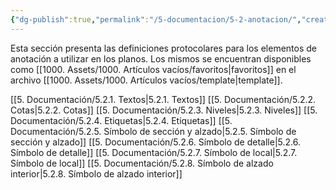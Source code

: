 ```yaml
---
{"dg-publish":true,"permalink":"/5-documentacion/5-2-anotacion/","created":"2024-12-26T21:00:12.896-03:00","updated":"2025-01-28T19:22:01.309-03:00"}
---
```


Esta sección presenta las definiciones protocolares para los elementos de anotación a utilizar en los planos. Los mismos se encuentran disponibles como [[1000. Assets/1000. Artículos vacíos/favoritos\|favoritos]] en el archivo [[1000. Assets/1000. Artículos vacíos/template\|template]].

[[5. Documentación/5.2.1. Textos\|5.2.1. Textos]]
[[5. Documentación/5.2.2. Cotas\|5.2.2. Cotas]]
[[5. Documentación/5.2.3. Niveles\|5.2.3. Niveles]]
[[5. Documentación/5.2.4. Etiquetas\|5.2.4. Etiquetas]]
[[5. Documentación/5.2.5. Símbolo de sección y alzado\|5.2.5. Símbolo de sección y alzado]]
[[5. Documentación/5.2.6. Símbolo de detalle\|5.2.6. Símbolo de detalle]]
[[5. Documentación/5.2.7. Símbolo de local\|5.2.7. Símbolo de local]]
[[5. Documentación/5.2.8. Símbolo de alzado interior\|5.2.8. Símbolo de alzado interior]]